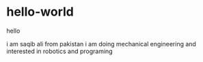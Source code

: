 # hello-world

hello

i am saqib ali from pakistan
i am doing mechanical engineering and interested in robotics
and programing
